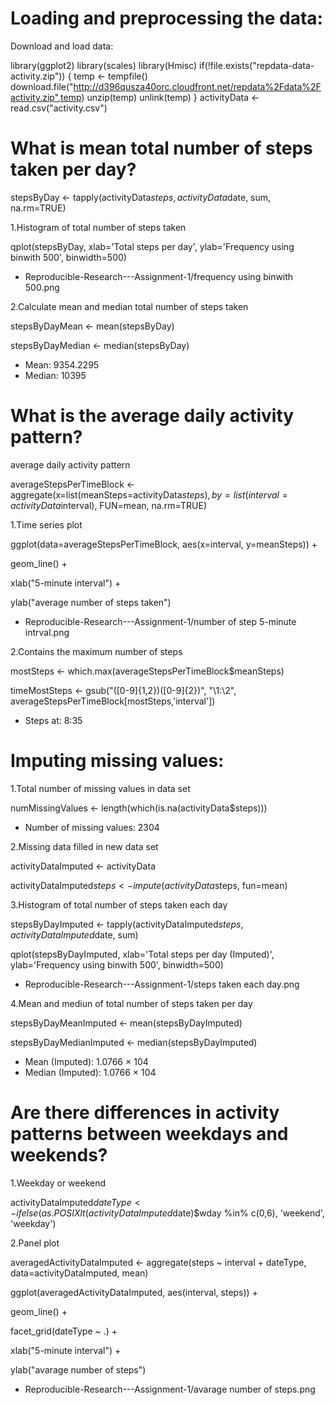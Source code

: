 # Loading and preprocessing the data:

Download and load data:

library(ggplot2)
library(scales)
library(Hmisc)
if(!file.exists("repdata-data-activity.zip")) { temp <- tempfile() download.file("http://d396qusza40orc.cloudfront.net/repdata%2Fdata%2Factivity.zip",temp) unzip(temp) unlink(temp) } activityData <- read.csv("activity.csv")

# What is mean total number of steps taken per day?

stepsByDay <- tapply(activityData$steps, activityData$date, sum, na.rm=TRUE)

1.Histogram of total number of steps taken

qplot(stepsByDay, xlab='Total steps per day', ylab='Frequency using binwith 500', binwidth=500)

- Reproducible-Research---Assignment-1/frequency using binwith 500.png

2.Calculate mean and median total number of steps taken

stepsByDayMean <- mean(stepsByDay)

stepsByDayMedian <- median(stepsByDay)

- Mean: 9354.2295
- Median: 10395

# What is the average daily activity pattern?

average daily activity pattern

averageStepsPerTimeBlock <- aggregate(x=list(meanSteps=activityData$steps), by=list(interval=activityData$interval), FUN=mean, na.rm=TRUE)

1.Time series plot

ggplot(data=averageStepsPerTimeBlock, aes(x=interval, y=meanSteps)) +

geom_line() +

xlab("5-minute interval") +

ylab("average number of steps taken") 

- Reproducible-Research---Assignment-1/number of step 5-minute intrval.png

2.Contains the maximum number of steps

mostSteps <- which.max(averageStepsPerTimeBlock$meanSteps)

timeMostSteps <- gsub("([0-9]{1,2})([0-9]{2})", "\1:\2", averageStepsPerTimeBlock[mostSteps,'interval'])

- Steps at: 8:35

# Imputing missing values:

1.Total number of missing values in data set

numMissingValues <- length(which(is.na(activityData$steps)))

- Number of missing values: 2304

2.Missing data filled in new data set

activityDataImputed <- activityData

activityDataImputed$steps <- impute(activityData$steps, fun=mean)

3.Histogram of total number of steps taken each day

stepsByDayImputed <- tapply(activityDataImputed$steps, activityDataImputed$date, sum)

qplot(stepsByDayImputed, xlab='Total steps per day (Imputed)', ylab='Frequency using binwith 500', binwidth=500)

- Reproducible-Research---Assignment-1/steps taken each day.png

4.Mean and mediun of total number of steps taken per day

stepsByDayMeanImputed <- mean(stepsByDayImputed)

stepsByDayMedianImputed <- median(stepsByDayImputed)

- Mean (Imputed): 1.0766 × 104
- Median (Imputed): 1.0766 × 104

# Are there differences in activity patterns between weekdays and weekends?

1.Weekday or weekend

activityDataImputed$dateType <- ifelse(as.POSIXlt(activityDataImputed$date)$wday %in% c(0,6), 'weekend', 'weekday')

2.Panel plot

averagedActivityDataImputed <- aggregate(steps ~ interval + dateType, data=activityDataImputed, mean)

ggplot(averagedActivityDataImputed, aes(interval, steps)) +

geom_line() + 

facet_grid(dateType ~ .) +

xlab("5-minute interval") + 

ylab("avarage number of steps")

- Reproducible-Research---Assignment-1/avarage number of steps.png
